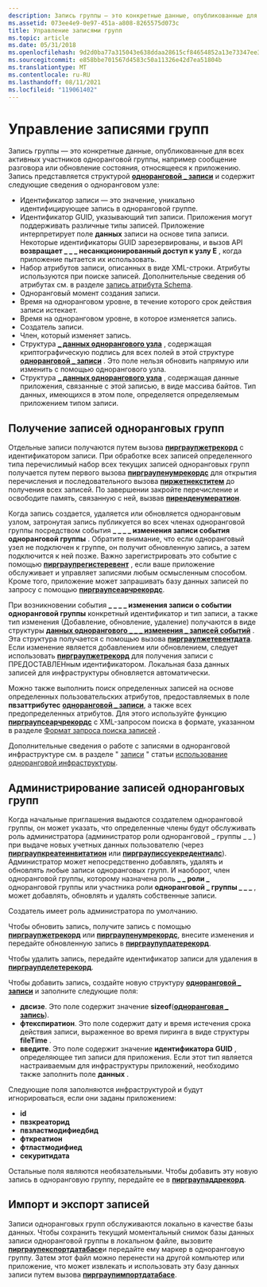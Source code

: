 ```yaml
---
description: Запись группы — это конкретные данные, опубликованные для всех активных участников одноранговой группы, например сообщение разговора или обновление состояния, относящееся к приложению.
ms.assetid: 073ee4e9-0e97-451a-a808-8265575d073c
title: Управление записями групп
ms.topic: article
ms.date: 05/31/2018
ms.openlocfilehash: 9d2d0ba77a315043e638ddaa28615cf84654852a13e73347ee36ee4c7d66a6e7
ms.sourcegitcommit: e858bbe701567d4583c50a11326e42d7ea51804b
ms.translationtype: MT
ms.contentlocale: ru-RU
ms.lasthandoff: 08/11/2021
ms.locfileid: "119061402"
---
```

# <a name="managing-group-records"></a>Управление записями групп

Запись группы — это конкретные данные, опубликованные для всех активных участников одноранговой группы, например сообщение разговора или обновление состояния, относящееся к приложению. Запись представляется структурой [**одноранговой \_ записи**](/windows/desktop/api/P2P/ns-p2p-peer_record) и содержит следующие сведения о одноранговом узле:

-   Идентификатор записи — это значение, уникально идентифицирующее запись в одноранговой группе.
-   Идентификатор GUID, указывающий тип записи. Приложения могут поддерживать различные типы записей. Приложение интерпретирует поле **данных** записи на основе типа записи. Некоторые идентификаторы GUID зарезервированы, и вызов API **возвращает \_ \_ \_ несанкционированный доступ к узлу E** , когда приложение пытается их использовать.
-   Набор атрибутов записи, описанных в виде XML-строки. Атрибуты используются при поиске записей. Дополнительные сведения об атрибутах см. в разделе [запись атрибута Schema](record-attribute-schema.md).
-   Одноранговый момент создания записи.
-   Время на одноранговом уровне, в течение которого срок действия записи истекает.
-   Время на одноранговом уровне, в которое изменяется запись.
-   Создатель записи.
-   Член, который изменяет запись.
-   Структура [**\_ данных однорангового узла**](/windows/desktop/api/P2P/ns-p2p-peer_data) , содержащая криптографическую подпись для всех полей в этой структуре [**одноранговой \_ записи**](/windows/desktop/api/P2P/ns-p2p-peer_record) . Это поле нельзя обновить напрямую или изменить с помощью однорангового узла.
-   Структура [**\_ данных однорангового узла**](/windows/desktop/api/P2P/ns-p2p-peer_data) , содержащая данные приложения, связанные с этой записью, в виде массива байтов. Тип данных, имеющихся в этом поле, определяется определяемым приложением типом записи.

## <a name="obtaining-peer-group-records"></a>Получение записей одноранговых групп

Отдельные записи получаются путем вызова [**пирграупжетрекорд**](/windows/desktop/api/P2P/nf-p2p-peergroupgetrecord) с идентификатором записи. При обработке всех записей определенного типа перечислимый набор всех текущих записей одноранговых групп получается путем первого вызова [**пирграупенумрекордс**](/windows/desktop/api/P2P/nf-p2p-peergroupenumrecords) для открытия перечисления и последовательного вызова [**пиржетнекститем**](/windows/desktop/api/P2P/nf-p2p-peergetnextitem) до получения всех записей. По завершении закройте перечисление и освободите память, связанную с ней, вызвав [**пиренденумератион**](/windows/desktop/api/P2P/nf-p2p-peerendenumeration).

Когда запись создается, удаляется или обновляется одноранговым узлом, затронутая запись публикуется во всех членах одноранговой группы посредством события **\_ \_ \_ \_ изменения записи события одноранговой группы** . Обратите внимание, что если одноранговый узел не подключен к группе, он получит обновленную запись, а затем подключится к ней позже. Важно зарегистрировать это событие с помощью [**пирграупрегистеревент**](/windows/desktop/api/P2P/nf-p2p-peergroupregisterevent) , если ваше приложение обслуживает и управляет записями любым осмысленным способом. Кроме того, приложение может запрашивать базу данных записей по запросу с помощью [**пирграупсеарчрекордс**](/windows/desktop/api/P2P/nf-p2p-peergroupsearchrecords).

При возникновении события **\_ \_ \_ \_ изменения записи о событии одноранговой группы** конкретный идентификатор и тип записи, а также тип изменения (Добавление, обновление, удаление) получаются в виде структуры [**данных однорангового \_ \_ \_ изменения \_ записей событий**](/windows/desktop/api/P2P/ns-p2p-peer_event_record_change_data) . Эта структура получается с помощью вызова [**пирграупжетевентдата**](/windows/desktop/api/P2P/nf-p2p-peergroupgeteventdata). Если изменение является добавлением или обновлением, следует использовать [**пирграупжетрекорд**](/windows/desktop/api/P2P/nf-p2p-peergroupgetrecord) для получения записи с ПРЕДОСТАВЛЕНным идентификатором. Локальная база данных записей для инфраструктуры обновляется автоматически.

Можно также выполнить поиск определенных записей на основе определенных пользовательских атрибутов, предоставляемых в поле **пвзаттрибутес** [**одноранговой \_ записи**](/windows/desktop/api/P2P/ns-p2p-peer_record), а также всех предопределенных атрибутов. Для этого используйте функцию [**пирграупсеарчрекордс**](/windows/desktop/api/P2P/nf-p2p-peergroupsearchrecords) с XML-запросом поиска в формате, указанном в разделе [Формат запроса поиска записей](record-search-query-format.md) .

Дополнительные сведения о работе с записями в одноранговой инфраструктуре см. в разделе " [записи](records.md) " статьи [использование одноранговой инфраструктуры](using-the-peer-infrastructure.md).

## <a name="administration-of-peer-group-records"></a>Администрирование записей одноранговых групп

Когда начальные приглашения выдаются создателем одноранговой группы, он может указать, что определенные члены будут обслуживать роль администратора (администратор роли одноранговой \_ группы \_ \_ ) при выдаче новых учетных данных пользователю (через [**пирграупкреатеинвитатион**](/windows/desktop/api/P2P/nf-p2p-peergroupcreateinvitation) или [**пирграуписсуекредентиалс**](/windows/desktop/api/P2P/nf-p2p-peergroupissuecredentials)). Администратор может непосредственно добавлять, удалять и обновлять любые записи одноранговых групп. И наоборот, член одноранговой группы, которому назначена роль **\_ \_ роли \_** одноранговой группы или участника роли **одноранговой \_ группы \_ \_ \_** , может добавлять, обновлять и удалять собственные записи.

Создатель имеет роль администратора по умолчанию.

Чтобы обновить запись, получите запись с помощью [**пирграупжетрекорд**](/windows/desktop/api/P2P/nf-p2p-peergroupgetrecord) или [**пирграупенумрекордс**](/windows/desktop/api/P2P/nf-p2p-peergroupenumrecords), внесите изменения и передайте обновленную запись в [**пирграупупдатерекорд**](/windows/desktop/api/P2P/nf-p2p-peergroupupdaterecord).

Чтобы удалить запись, передайте идентификатор записи для удаления в [**пирграупделетерекорд**](/windows/desktop/api/P2P/nf-p2p-peergroupdeleterecord).

Чтобы добавить запись, создайте новую структуру [**одноранговой \_ записи**](/windows/desktop/api/P2P/ns-p2p-peer_record) и заполните следующие поля:

-   **двсизе**. Это поле содержит значение **sizeof**([**одноранговая \_ запись**](/windows/desktop/api/P2P/ns-p2p-peer_record)).
-   **фтекспиратион**. Это поле содержит дату и время истечения срока действия записи, выраженное во время пиринга в виде структуры **fileTime** .
-   **введите**. Это поле содержит значение **идентификатора GUID** , определяющее тип записи для приложения. Если этот тип является настраиваемым для инфраструктуры приложений, необходимо также заполнить поле **данных** .

Следующие поля заполняются инфраструктурой и будут игнорироваться, если они заданы приложением:

-   **id**
-   **пвзкреаторид**
-   **пвзластмодифиедбид**
-   **фткреатион**
-   **фтластмодифиед**
-   **секуритидата**

Остальные поля являются необязательными. Чтобы добавить эту новую запись в одноранговую группу, передайте ее в [**пирграупаддрекорд**](/windows/desktop/api/P2P/nf-p2p-peergroupaddrecord).

## <a name="importing-and-exporting-records"></a>Импорт и экспорт записей

Записи одноранговых групп обслуживаются локально в качестве базы данных. Чтобы сохранить текущий моментальный снимок базы данных записи одноранговой группы в локальном файле, вызовите [**пирграупекспортдатабасе**](/windows/desktop/api/P2P/nf-p2p-peergroupexportdatabase)и передайте ему маркер в одноранговую группу. Затем этот файл можно перенести на другой компьютер или приложение, что может извлекать и использовать эту базу данных записи путем вызова [**пирграупимпортдатабасе**](/windows/desktop/api/P2P/nf-p2p-peergroupimportdatabase).

 

 



